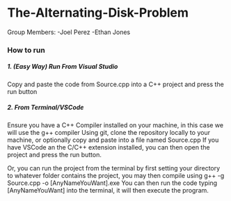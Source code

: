 # The-Alternating-Disk-Problem
Group Members: 
-Joel Perez
-Ethan Jones
### How to run 
##### 1. (Easy Way) Run From Visual Studio
Copy and paste the code from Source.cpp into a C++ project and press the run button

##### 2. From Terminal/VSCode
Ensure you have a C++ Compiler installed on your machine, in this case we will use the g++ compiler
Using git, clone the repository locally to your machine, or optionally copy and paste into a file named Source.cpp
If you have VSCode an the C/C++ extension installed, you can then open the project and press the run button.

Or, you can run the project from the terminal by first setting your directory to whatever folder contains the project, you may then compile using g++ -g Source.cpp -o [AnyNameYouWant].exe
You can then run the code typing [AnyNameYouWant] into the terminal, it will then execute the program.
